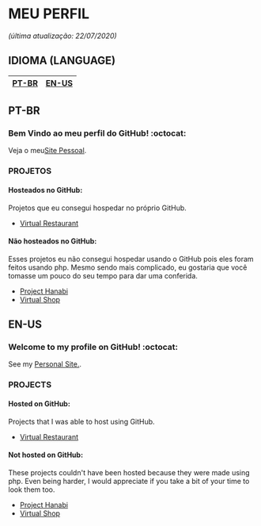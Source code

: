 # MEU PERFIL
*(última atualização: 22/07/2020)*

## IDIOMA (LANGUAGE)
| [PT-BR](#PT-BR) | [EN-US](#EN-US) |
|-|-|

## PT-BR

### Bem Vindo ao meu perfil do GitHub! :octocat:

Veja o meu[Site Pessoal](https://monambike.github.io).

### PROJETOS
#### Hosteados no GitHub:
Projetos que eu consegui hospedar no próprio GitHub.
- [Virtual Restaurant](https://monambike.github.io/virtualrestaurant_web)

#### Não hosteados no GitHub:
Esses projetos eu não consegui hospedar usando o GitHub pois eles foram feitos usando php. Mesmo sendo mais complicado, eu gostaria que você tomasse um pouco do seu tempo para dar uma conferida.
- [Project Hanabi](https://github.com/monambike/projecthanabi_web)
- [Virtual Shop](https://github.com/monambike/virtualshop_web)

## EN-US

### Welcome to my profile on GitHub! :octocat:

See my [Personal Site.](https://monambike.github.io).

### PROJECTS
#### Hosted on GitHub:
Projects that I was able to host using GitHub.
- [Virtual Restaurant](https://monambike.github.io/virtualrestaurant_web)

#### Not hosted on GitHub:
These projects couldn't have been hosted because they were made using php. Even being harder, I would appreciate if you take a bit of your time to look them too.
- [Project Hanabi](https://github.com/monambike/projecthanabi_web)
- [Virtual Shop](https://github.com/monambike/virtualshop_web)
